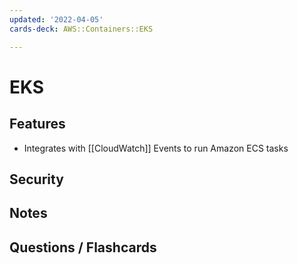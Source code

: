 ```yaml
---
updated: '2022-04-05'
cards-deck: AWS::Containers::EKS

---
```


# EKS

## Features

- Integrates with [[CloudWatch]] Events to run Amazon ECS tasks

## Security

## Notes

## Questions / Flashcards